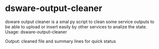 # dsware-output-cleaner
dsware output cleaner is a smal py script to clean some service outputs to be able to upload or insert easily by other services to analize the state.
Usage: dsware-output-cleaner <file>
  
Output: cleaned file and summary lines for quick status
